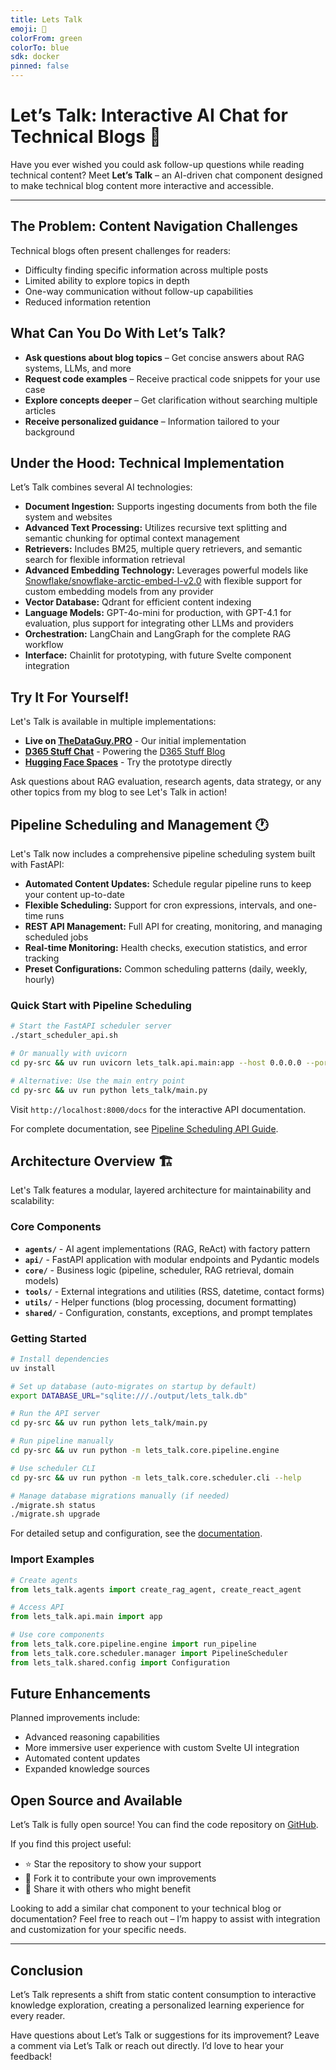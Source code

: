 ```yaml
---
title: Lets Talk
emoji: 🌴
colorFrom: green
colorTo: blue
sdk: docker
pinned: false
---
```


# Let’s Talk: Interactive AI Chat for Technical Blogs 🐨

Have you ever wished you could ask follow-up questions while reading technical content? Meet **Let’s Talk** – an AI-driven chat component designed to make technical blog content more interactive and accessible.

---

## The Problem: Content Navigation Challenges

Technical blogs often present challenges for readers:

- Difficulty finding specific information across multiple posts
- Limited ability to explore topics in depth
- One-way communication without follow-up capabilities
- Reduced information retention

## What Can You Do With Let’s Talk?

- **Ask questions about blog topics** – Get concise answers about RAG systems, LLMs, and more
- **Request code examples** – Receive practical code snippets for your use case
- **Explore concepts deeper** – Get clarification without searching multiple articles
- **Receive personalized guidance** – Information tailored to your background

## Under the Hood: Technical Implementation

Let’s Talk combines several AI technologies:

- **Document Ingestion:** Supports ingesting documents from both the file system and websites
- **Advanced Text Processing:** Utilizes recursive text splitting and semantic chunking for optimal context management
- **Retrievers:** Includes BM25, multiple query retrievers, and semantic search for flexible information retrieval
- **Advanced Embedding Technology:** Leverages powerful models like [Snowflake/snowflake-arctic-embed-l-v2.0](https://huggingface.co/Snowflake/snowflake-arctic-embed-l-v2.0) with flexible support for custom embedding models from any provider
- **Vector Database:** Qdrant for efficient content indexing
- **Language Models:** GPT-4o-mini for production, with GPT-4.1 for evaluation, plus support for integrating other LLMs and providers
- **Orchestration:** LangChain and LangGraph for the complete RAG workflow
- **Interface:** Chainlit for prototyping, with future Svelte component integration

## Try It For Yourself!

Let's Talk is available in multiple implementations:

- **Live on [TheDataGuy.PRO](https://thedataguy.pro/)** - Our initial implementation
- **[D365 Stuff Chat](https://huggingface.co/spaces/mafzaal/d365stuff-chat)** - Powering the [D365 Stuff Blog](https://www.d365stuff.co/)
- **[Hugging Face Spaces](https://huggingface.co/spaces/mafzaal/lets_talk)** - Try the prototype directly

Ask questions about RAG evaluation, research agents, data strategy, or any other topics from my blog to see Let's Talk in action!

## Pipeline Scheduling and Management 🕐

Let's Talk now includes a comprehensive pipeline scheduling system built with FastAPI:

- **Automated Content Updates:** Schedule regular pipeline runs to keep your content up-to-date
- **Flexible Scheduling:** Support for cron expressions, intervals, and one-time runs
- **REST API Management:** Full API for creating, monitoring, and managing scheduled jobs
- **Real-time Monitoring:** Health checks, execution statistics, and error tracking
- **Preset Configurations:** Common scheduling patterns (daily, weekly, hourly)

### Quick Start with Pipeline Scheduling

```bash
# Start the FastAPI scheduler server
./start_scheduler_api.sh

# Or manually with uvicorn
cd py-src && uv run uvicorn lets_talk.api.main:app --host 0.0.0.0 --port 8000

# Alternative: Use the main entry point
cd py-src && uv run python lets_talk/main.py
```

Visit `http://localhost:8000/docs` for the interactive API documentation.

For complete documentation, see [Pipeline Scheduling API Guide](docs/PIPELINE_SCHEDULING_API.md).

## Architecture Overview 🏗️

Let's Talk features a modular, layered architecture for maintainability and scalability:

### Core Components

- **`agents/`** - AI agent implementations (RAG, ReAct) with factory pattern
- **`api/`** - FastAPI application with modular endpoints and Pydantic models
- **`core/`** - Business logic (pipeline, scheduler, RAG retrieval, domain models)
- **`tools/`** - External integrations and utilities (RSS, datetime, contact forms)
- **`utils/`** - Helper functions (blog processing, document formatting)
- **`shared/`** - Configuration, constants, exceptions, and prompt templates

### Getting Started

```bash
# Install dependencies
uv install

# Set up database (auto-migrates on startup by default)
export DATABASE_URL="sqlite:///./output/lets_talk.db"

# Run the API server
cd py-src && uv run python lets_talk/main.py

# Run pipeline manually
cd py-src && uv run python -m lets_talk.core.pipeline.engine

# Use scheduler CLI
cd py-src && uv run python -m lets_talk.core.scheduler.cli --help

# Manage database migrations manually (if needed)
./migrate.sh status
./migrate.sh upgrade
```

For detailed setup and configuration, see the [documentation](docs/).

### Import Examples

```python
# Create agents
from lets_talk.agents import create_rag_agent, create_react_agent

# Access API
from lets_talk.api.main import app

# Use core components
from lets_talk.core.pipeline.engine import run_pipeline
from lets_talk.core.scheduler.manager import PipelineScheduler
from lets_talk.shared.config import Configuration
```

## Future Enhancements

Planned improvements include:

- Advanced reasoning capabilities
- More immersive user experience with custom Svelte UI integration
- Automated content updates
- Expanded knowledge sources

## Open Source and Available

Let’s Talk is fully open source! You can find the code repository on [GitHub](https://github.com/mafzaal/lets-talk).

If you find this project useful:

- ⭐ Star the repository to show your support
- 🔄 Fork it to contribute your own improvements
- 🔗 Share it with others who might benefit

Looking to add a similar chat component to your technical blog or documentation? Feel free to reach out – I’m happy to assist with integration and customization for your specific needs.

---

## Conclusion

Let’s Talk represents a shift from static content consumption to interactive knowledge exploration, creating a personalized learning experience for every reader.

Have questions about Let’s Talk or suggestions for its improvement? Leave a comment via Let’s Talk or reach out directly. I’d love to hear your feedback!
